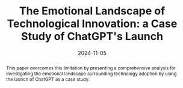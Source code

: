 ---
title: "The Emotional Landscape of Technological Innovation: a Case Study of ChatGPT's Launch"
authors:
- Lowri Williams
- Pete Burnap

date: "2024-11-05"
doi: "https://www.mdpi.com/2227-9709/12/3/58"

# Schedule page publish date (NOT publication's date).
publishDate: ""

# Publication type.
# Legend: 0 = Uncategorized; 1 = Conference paper; 2 = Journal article;
# 3 = Preprint / Working Paper; 4 = Report; 5 = Book; 6 = Book section;
# 7 = Thesis; 8 = Patent
publication_types: ["2"]

# Publication name and optional abbreviated publication name.
publication: 'Journal of Informatics'
publication_short: ""

abstract: This paper overcomes this limitation by presenting a comprehensive analysis for investigating the emotional landscape surrounding technology adoption by using the launch of ChatGPT as a case study. 

# Summary. An optional shortened abstract.
summary: 

tags:
- Emerging Technologies
- Technology Barriers
- Technology Adoption
- Emotive Language Analysis
- Topic Modelling
- ChatGPT


featured: true

# links:
# - icon: arxiv
#   icon_pack: ai
#   name: arXiv:2402.01670
#   url: https://www.mdpi.com/2078-2489/15/4/237
# - icon: inspire
#   icon_pack: ai
#   name: inspire1728738
#   url: https://inspirehep.net/literature/1728738
# - icon: springer
#   icon_pack: ai
#   name: JHEP 07 (2019) 123
#   url: https://doi.org/10.1007/JHEP07(2019)123
  
---